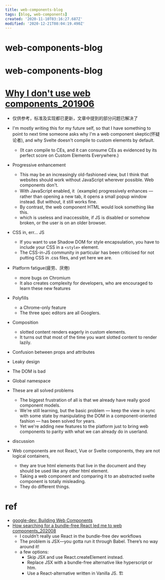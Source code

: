 ```yaml
---
title: web-components-blog
tags: [blog, web-components]
created: '2020-11-10T03:16:27.687Z'
modified: '2020-12-21T08:04:19.490Z'
---
```


# web-components-blog

# web-components-blog

# [Why I don't use web components_201906](https://dev.to/richharris/why-i-don-t-use-web-components-2cia)

- 仅供参考，标准及实现都已更新，文章中提到的部分问题已解决了

- I'm mostly writing this for my future self, so that I have something to point to next time someone asks why I'm a web component skeptic(怀疑论者), and why Svelte doesn't compile to custom elements by default. 
  - (It can compile to CEs, and it can consume CEs as evidenced by its perfect score on Custom Elements Everywhere.)
- Progressive enhancement
  - This may be an increasingly old-fashioned view, but I think that websites should work without JavaScript wherever possible. Web components don't.
  - With JavaScript enabled, it（example) progressively enhances — rather than opening a new tab, it opens a small popup window instead. But without, it still works fine.
  - By contrast, the web component HTML would look something like this.
  - which is useless and inaccessible, if JS is disabled or somehow broken, or the user is on an older browser.
- CSS in, err... JS
  - If you want to use Shadow DOM for style encapsulation, you have to include your CSS in a `<style>` element. 
  - The CSS-in-JS community in particular has been criticised for not putting CSS in .css files, and yet here we are.
- Platform fatigue(疲劳、厌倦)
  - more bugs on Chromium
  - It also creates complexity for developers, who are encouraged to learn these new features
- Polyfills
  - a Chrome-only feature
  - The three spec editors are all Googlers.
- Composition
  - slotted content renders eagerly in custom elements. 
  - It turns out that most of the time you want slotted content to render lazily.
- Confusion between props and attributes
- Leaky design
- The DOM is bad
- Global namespace
- These are all solved problems
  - The biggest frustration of all is that we already have really good component models. 
  - We're still learning, but the basic problem — keep the view in sync with some state by manipulating the DOM in a component-oriented fashion — has been solved for years.
  - Yet we're adding new features to the platform just to bring web components to parity with what we can already do in userland.

- discussion

- Web components are not React, Vue or Svelte components, they are not logical containers, 
  - they are true html elements that live in the document and they should be used like any other html element. 
  - Taking a web component and comparing it to an abstracted svelte component is totally misleading. 
  - They do different things.

# ref

- [google-dev: Building Web Components](https://developers.google.com/web/fundamentals/web-components)
- [How searching for a bundle-free React led me to web components_202008](https://www.bryanbraun.com/2020/08/31/how-searching-for-a-bundle-free-react-led-me-to-web-components/)
  - I couldn’t really use React in the bundle-free dev workflows
  - The problem is JSX—you gotta run it through Babel. There’s no way around it!
  - a few options:
    - Skip JSX and use React.createElement instead.
    - Replace JSX with a bundle-free alternative like hyperscript or htm.
    - Use a React-alternative written in Vanilla JS. 🏗
